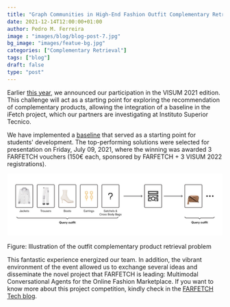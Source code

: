 ```yaml
---
title: "Graph Communities in High-End Fashion Outfit Complementary Retrieval"
date: 2021-12-14T12:00:00+01:00
author: Pedro M. Ferreira
image : "images/blog/blog-post-7.jpg"
bg_image: "images/featue-bg.jpg"
categories: ["Complementary Retrieval"]
tags: ["blog"]
draft: false
type: "post"
---
```


Earlier [this year](https://ifetch-chatbot.github.io/blog/blog-post-20210401/), we announced our participation in the VISUM 2021 edition. This challenge will act as a starting point for exploring the recommendation of complementary products, allowing the integration of a baseline in the iFetch project, which our partners are investigating at Instituto Superior Tecnico.

We have implemented a [baseline](https://github.com/visum-summerschool/visum-competition2021) that served as a starting point for students' development. The top-performing solutions were selected for presentation on Friday, July 09, 2021, where the winning was awarded 3 FARFETCH vouchers (150€ each, sponsored by FARFETCH + 3 VISUM 2022 registrations).

![Illustration of the outfit complementary product retrieval problem](/images/blog/visum2021/Pedro_Ferreira_Y_gfx_01_1_.png)

Figure: Illustration of the outfit complementary product retrieval problem



This fantastic experience energized our team. In addition, the vibrant environment of the event allowed us to exchange several ideas and disseminate the novel project that FARFETCH is leading: Multimodal Conversational Agents for the Online Fashion Marketplace. If you want to know more about this project competition, kindly check in the [FARFETCH Tech blog](https://www.farfetchtechblog.com/en/blog/post/graph-communities-in-high-end-fashion-outfit-complementary-retrieval/).

